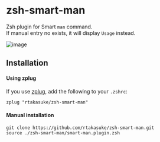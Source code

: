 # zsh-smart-man
Zsh plugin for Smart `man` command.  
If manual entry no exists, it will display `Usage` instead.

![image](https://user-images.githubusercontent.com/1833985/95099437-cfd98900-076a-11eb-87e1-a893873cfdca.png)


## Installation
#### Using zplug
If you use [zplug](https://github.com/zplug/zplug), add the following to your `.zshrc`:
```
zplug "rtakasuke/zsh-smart-man"
```

#### Manual installation
```
git clone https://github.com/rtakasuke/zsh-smart-man.git
source ./zsh-smart-man/smart-man.plugin.zsh
```
